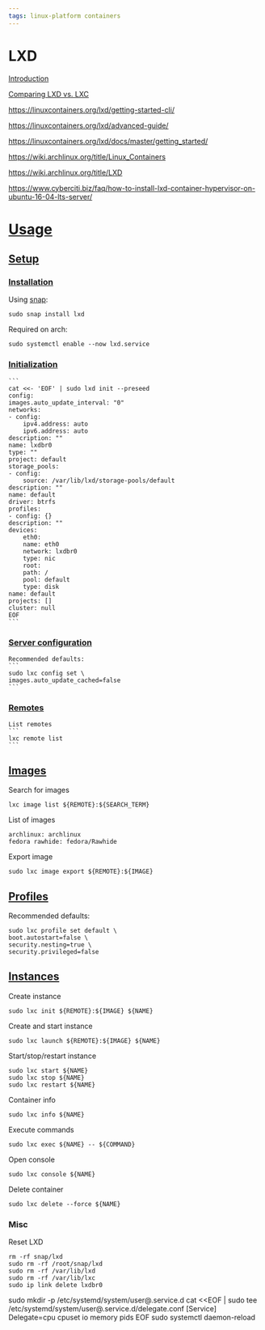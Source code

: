 ```yaml
---
tags: linux-platform containers
---
```

# **LXD**
[Introduction](https://linuxcontainers.org/lxd/introduction/)

[Comparing LXD vs. LXC](https://discuss.linuxcontainers.org/t/comparing-lxd-vs-lxc/24)

https://linuxcontainers.org/lxd/getting-started-cli/

https://linuxcontainers.org/lxd/advanced-guide/

https://linuxcontainers.org/lxd/docs/master/getting_started/

https://wiki.archlinux.org/title/Linux_Containers

https://wiki.archlinux.org/title/LXD

https://www.cyberciti.biz/faq/how-to-install-lxd-container-hypervisor-on-ubuntu-16-04-lts-server/

# [Usage](https://linuxcontainers.org/lxd/docs/master/)
## [Setup](https://linuxcontainers.org/lxd/docs/master/getting_started/)
### [Installation](https://linuxcontainers.org/lxd/docs/master/installing/)
Using [snap](https://snapcraft.io/docs/installing-snapd):
```
sudo snap install lxd
```
Required on arch:
```
sudo systemctl enable --now lxd.service
```
### [Initialization](https://linuxcontainers.org/lxd/docs/master/howto/initialize/)
	```
	cat <<- 'EOF' | sudo lxd init --preseed
	config:
	images.auto_update_interval: "0"
	networks:
	- config:
		ipv4.address: auto
		ipv6.address: auto
	description: ""
	name: lxdbr0
	type: ""
	project: default
	storage_pools:
	- config:
		source: /var/lib/lxd/storage-pools/default
	description: ""
	name: default
	driver: btrfs
	profiles:
	- config: {}
	description: ""
	devices:
		eth0:
		name: eth0
		network: lxdbr0
		type: nic
		root:
		path: /
		pool: default
		type: disk
	name: default
	projects: []
	cluster: null
	EOF
	```
### [Server configuration](https://linuxcontainers.org/lxd/docs/master/server/)

	Recommended defaults:
	```
	sudo lxc config set \
	images.auto_update_cached=false
	```
### [Remotes](https://linuxcontainers.org/lxd/docs/master/remotes/)

	List remotes
	```
	lxc remote list
	```
## [Images](https://linuxcontainers.org/lxd/docs/master/images/)

Search for images
```
lxc image list ${REMOTE}:${SEARCH_TERM}
```

List of images
```
archlinux: archlinux
fedora rawhide: fedora/Rawhide
```

Export image
```
sudo lxc image export ${REMOTE}:${IMAGE}
```

## [Profiles](https://linuxcontainers.org/lxd/docs/master/profiles/#)

Recommended defaults:
```
sudo lxc profile set default \
boot.autostart=false \
security.nesting=true \
security.privileged=false

```
## [Instances](https://linuxcontainers.org/lxd/docs/master/instances/)
Create instance
```
sudo lxc init ${REMOTE}:${IMAGE} ${NAME}
```
Create and start instance
```
sudo lxc launch ${REMOTE}:${IMAGE} ${NAME}
```
Start/stop/restart instance
```
sudo lxc start ${NAME}
sudo lxc stop ${NAME}
sudo lxc restart ${NAME}
```
Container info
```
sudo lxc info ${NAME}
```
Execute commands
```
sudo lxc exec ${NAME} -- ${COMMAND}
```
Open console
```
sudo lxc console ${NAME}
```
Delete container
```
sudo lxc delete --force ${NAME}
```
### Misc

Reset LXD
```
rm -rf snap/lxd
sudo rm -rf /root/snap/lxd
sudo rm -rf /var/lib/lxd
sudo rm -rf /var/lib/lxc
sudo ip link delete lxdbr0
```

sudo mkdir -p /etc/systemd/system/user@.service.d
cat <<EOF | sudo tee /etc/systemd/system/user@.service.d/delegate.conf
[Service]
Delegate=cpu cpuset io memory pids
EOF
sudo systemctl daemon-reload
